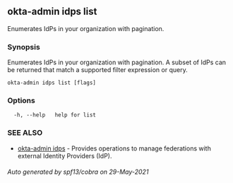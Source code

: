 ## okta-admin idps list

Enumerates IdPs in your organization with pagination.

### Synopsis

Enumerates IdPs in your organization with pagination. A subset of IdPs can be returned that match a supported filter expression or query.

```
okta-admin idps list [flags]
```

### Options

```
  -h, --help   help for list
```

### SEE ALSO

* [okta-admin idps](okta-admin_idps.md)	 - Provides operations to manage federations with external Identity Providers (IdP).

###### Auto generated by spf13/cobra on 29-May-2021
